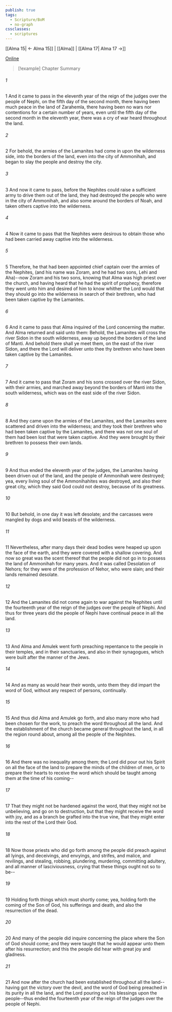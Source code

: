 ```yaml
---
publish: true
tags:
  - Scripture/BoM
  - no-graph
cssclasses:
  - scriptures
---
```

[[Alma 15| ← Alma 15]] | [[Alma]] | [[Alma 17| Alma 17 →]]

[Online](https://churchofjesuschrist.org/study/scriptures/bofm/alma/16?lang=eng)

>[!example] Chapter Summary
>
###### 1
1 And it came to pass in the eleventh year of the reign of the judges over the people of Nephi, on the fifth day of the second month, there having been much peace in the land of Zarahemla, there having been no wars nor contentions for a certain number of years, even until the fifth day of the second month in the eleventh year, there was a cry of war heard throughout the land.
###### 2
2 For behold, the armies of the Lamanites had come in upon the wilderness side, into the borders of the land, even into the city of Ammonihah, and began to slay the people and destroy the city.
###### 3
3 And now it came to pass, before the Nephites could raise a sufficient army to drive them out of the land, they had destroyed the people who were in the city of Ammonihah, and also some around the borders of Noah, and taken others captive into the wilderness.
###### 4
4 Now it came to pass that the Nephites were desirous to obtain those who had been carried away captive into the wilderness.
###### 5
5 Therefore, he that had been appointed chief captain over the armies of the Nephites, (and his name was Zoram, and he had two sons, Lehi and Aha)--now Zoram and his two sons, knowing that Alma was high priest over the church, and having heard that he had the spirit of prophecy, therefore they went unto him and desired of him to know whither the Lord would that they should go into the wilderness in search of their brethren, who had been taken captive by the Lamanites.
###### 6
6 And it came to pass that Alma inquired of the Lord concerning the matter. And Alma returned and said unto them: Behold, the Lamanites will cross the river Sidon in the south wilderness, away up beyond the borders of the land of Manti. And behold there shall ye meet them, on the east of the river Sidon, and there the Lord will deliver unto thee thy brethren who have been taken captive by the Lamanites.
###### 7
7 And it came to pass that Zoram and his sons crossed over the river Sidon, with their armies, and marched away beyond the borders of Manti into the south wilderness, which was on the east side of the river Sidon.
###### 8
8 And they came upon the armies of the Lamanites, and the Lamanites were scattered and driven into the wilderness; and they took their brethren who had been taken captive by the Lamanites, and there was not one soul of them had been lost that were taken captive. And they were brought by their brethren to possess their own lands.
###### 9
9 And thus ended the eleventh year of the judges, the Lamanites having been driven out of the land, and the people of Ammonihah were destroyed; yea, every living soul of the Ammonihahites was destroyed, and also their great city, which they said God could not destroy, because of its greatness.
###### 10
10 But behold, in one day it was left desolate; and the carcasses were mangled by dogs and wild beasts of the wilderness.
###### 11
11 Nevertheless, after many days their dead bodies were heaped up upon the face of the earth, and they were covered with a shallow covering. And now so great was the scent thereof that the people did not go in to possess the land of Ammonihah for many years. And it was called Desolation of Nehors; for they were of the profession of Nehor, who were slain; and their lands remained desolate.
###### 12
12 And the Lamanites did not come again to war against the Nephites until the fourteenth year of the reign of the judges over the people of Nephi. And thus for three years did the people of Nephi have continual peace in all the land.
###### 13
13 And Alma and Amulek went forth preaching repentance to the people in their temples, and in their sanctuaries, and also in their synagogues, which were built after the manner of the Jews.
###### 14
14 And as many as would hear their words, unto them they did impart the word of God, without any respect of persons, continually.
###### 15
15 And thus did Alma and Amulek go forth, and also many more who had been chosen for the work, to preach the word throughout all the land. And the establishment of the church became general throughout the land, in all the region round about, among all the people of the Nephites.
###### 16
16 And there was no inequality among them; the Lord did pour out his Spirit on all the face of the land to prepare the minds of the children of men, or to prepare their hearts to receive the word which should be taught among them at the time of his coming--
###### 17
17 That they might not be hardened against the word, that they might not be unbelieving, and go on to destruction, but that they might receive the word with joy, and as a branch be grafted into the true vine, that they might enter into the rest of the Lord their God.
###### 18
18 Now those priests who did go forth among the people did preach against all lyings, and deceivings, and envyings, and strifes, and malice, and revilings, and stealing, robbing, plundering, murdering, committing adultery, and all manner of lasciviousness, crying that these things ought not so to be--
###### 19
19 Holding forth things which must shortly come; yea, holding forth the coming of the Son of God, his sufferings and death, and also the resurrection of the dead.
###### 20
20 And many of the people did inquire concerning the place where the Son of God should come; and they were taught that he would appear unto them after his resurrection; and this the people did hear with great joy and gladness.
###### 21
21 And now after the church had been established throughout all the land--having got the victory over the devil, and the word of God being preached in its purity in all the land, and the Lord pouring out his blessings upon the people--thus ended the fourteenth year of the reign of the judges over the people of Nephi.



